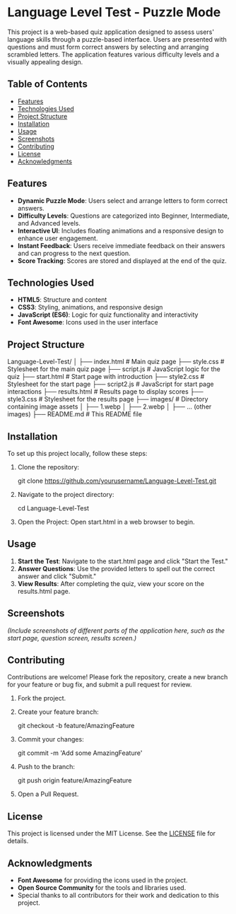 # Language Level Test - Puzzle Mode

This project is a web-based quiz application designed to assess users' language skills through a puzzle-based interface. Users are presented with questions and must form correct answers by selecting and arranging scrambled letters. The application features various difficulty levels and a visually appealing design.

## Table of Contents

- [Features](#features)
- [Technologies Used](#technologies-used)
- [Project Structure](#project-structure)
- [Installation](#installation)
- [Usage](#usage)
- [Screenshots](#screenshots)
- [Contributing](#contributing)
- [License](#license)
- [Acknowledgments](#acknowledgments)

## Features

- **Dynamic Puzzle Mode**: Users select and arrange letters to form correct answers.
- **Difficulty Levels**: Questions are categorized into Beginner, Intermediate, and Advanced levels.
- **Interactive UI**: Includes floating animations and a responsive design to enhance user engagement.
- **Instant Feedback**: Users receive immediate feedback on their answers and can progress to the next question.
- **Score Tracking**: Scores are stored and displayed at the end of the quiz.

## Technologies Used

- **HTML5**: Structure and content
- **CSS3**: Styling, animations, and responsive design
- **JavaScript (ES6)**: Logic for quiz functionality and interactivity
- **Font Awesome**: Icons used in the user interface

## Project Structure

Language-Level-Test/
│
├── index.html          # Main quiz page
├── style.css           # Stylesheet for the main quiz page
├── script.js           # JavaScript logic for the quiz
├── start.html          # Start page with introduction
├── style2.css          # Stylesheet for the start page
├── script2.js          # JavaScript for start page interactions
├── results.html        # Results page to display scores
├── style3.css          # Stylesheet for the results page
├── images/             # Directory containing image assets
│   ├── 1.webp
│   ├── 2.webp
│   ├── ... (other images)
├── README.md           # This README file


## Installation

To set up this project locally, follow these steps:

1. Clone the repository:
   
   git clone https://github.com/yourusername/Language-Level-Test.git
   
2. Navigate to the project directory:
   
   cd Language-Level-Test
   
3. Open the Project:
   Open start.html in a web browser to begin.

## Usage

1. **Start the Test**: Navigate to the start.html page and click "Start the Test."
2. **Answer Questions**: Use the provided letters to spell out the correct answer and click "Submit."
3. **View Results**: After completing the quiz, view your score on the results.html page.

## Screenshots

*(Include screenshots of different parts of the application here, such as the start page, question screen, results screen.)*

## Contributing

Contributions are welcome! Please fork the repository, create a new branch for your feature or bug fix, and submit a pull request for review.

1. Fork the project.
2. Create your feature branch:
   
   git checkout -b feature/AmazingFeature
   
3. Commit your changes:
   
   git commit -m 'Add some AmazingFeature'
   
4. Push to the branch:
   
   git push origin feature/AmazingFeature
   
5. Open a Pull Request.

## License

This project is licensed under the MIT License. See the [LICENSE](LICENSE) file for details.

## Acknowledgments

- **Font Awesome** for providing the icons used in the project.
- **Open Source Community** for the tools and libraries used.
- Special thanks to all contributors for their work and dedication to this project.
